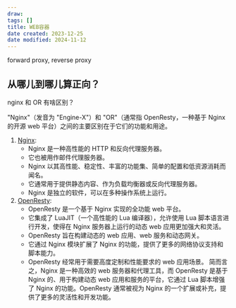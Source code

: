 ```yaml
---
draw:
tags: []
title: WEB容器
date created: 2023-12-25
date modified: 2024-11-12
---
```


forward proxy, reverse proxy

从哪儿到哪儿算正向？
---

nginx 和 OR 有啥区别？

"Nginx"（发音为 "Engine-X"）和 "OR"（通常指 OpenResty，一种基于 Nginx 的开源 web 平台）之间的主要区别在于它们的功能和用途。

1. [Nginx](Nginx.md):
    - Nginx 是一种高性能的 HTTP 和反向代理服务器。
    - 它也被用作邮件代理服务器。
    - Nginx 以其高性能、稳定性、丰富的功能集、简单的配置和低资源消耗而闻名。
    - 它通常用于提供静态内容、作为负载均衡器或反向代理服务器。
    - Nginx 是独立的软件，可以在多种操作系统上运行。
2. [OpenResty](OpenResty.md):
    - OpenResty 是一个基于 Nginx 实现的全功能 web 平台。
    - 它集成了 LuaJIT（一个高性能的 Lua 编译器），允许使用 Lua 脚本语言进行开发，使得在 Nginx 服务器上运行的动态 web 应用更加强大和灵活。
    - OpenResty 旨在构建动态的 web 应用、web 服务和动态网关。
    - 它通过 Nginx 模块扩展了 Nginx 的功能，提供了更多的网络协议支持和脚本能力。
    - OpenResty 经常用于需要高度定制和性能要求的 web 应用场景。
简而言之，Nginx 是一种高效的 web 服务器和代理工具，而 OpenResty 是基于 Nginx 的、用于构建动态 web 应用和服务的平台，它通过 Lua 脚本增强了 Nginx 的功能。OpenResty 通常被视为 Nginx 的一个扩展或补充，提供了更多的灵活性和开发功能。
